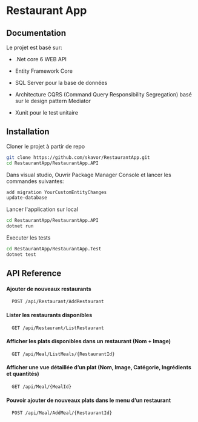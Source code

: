 
# Restaurant App




## Documentation


Le projet est basé sur: 
- .Net core 6 WEB API

- Entity Framework Core 

- SQL Server pour la base de données

- Architecture CQRS (Command Query Responsibility Segregation) basé sur le design pattern Mediator

- Xunit pour le test unitaire



## Installation

Cloner le projet à partir de repo 

```bash
git clone https://github.com/skavor/RestaurantApp.git
cd RestaurantApp/RestaurantApp.API
```

Dans visual studio, Ouvrir Package Manager Console et lancer les commandes suivantes:

```bash
add migration YourCustomEntityChanges
update-database
```



Lancer l'application sur local

```bash
cd RestaurantApp/RestaurantApp.API
dotnet run
```
Executer les tests

```bash
cd RestaurantApp/RestaurantApp.Test
dotnet test
```
## API Reference

#### Ajouter de nouveaux restaurants 

```http
  POST /api/Restaurant/AddRestaurant

```



#### Lister les restaurants disponibles

```http
  GET /api/Restaurant/ListRestaurant

```

#### Afficher les plats disponibles dans un restaurant (Nom + Image)


```http
  GET /api/Meal/ListMeals/{RestaurantId}

```
#### Afficher une vue détaillée d’un plat (Nom, Image, Catégorie, Ingrédients et quantités)

```http
  GET /api/Meal/{MealId}

```
#### Pouvoir ajouter de nouveaux plats dans le menu d’un restaurant

```http
  POST /api/Meal/AddMeal/{RestaurantId}

```

